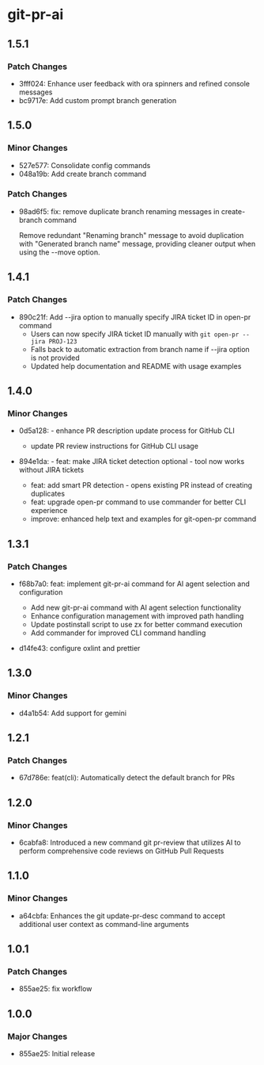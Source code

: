 # git-pr-ai

## 1.5.1

### Patch Changes

- 3fff024: Enhance user feedback with ora spinners and refined console messages
- bc9717e: Add custom prompt branch generation

## 1.5.0

### Minor Changes

- 527e577: Consolidate config commands
- 048a19b: Add create branch command

### Patch Changes

- 98ad6f5: fix: remove duplicate branch renaming messages in create-branch command

  Remove redundant "Renaming branch" message to avoid duplication with "Generated branch name" message, providing cleaner output when using the --move option.

## 1.4.1

### Patch Changes

- 890c21f: Add --jira option to manually specify JIRA ticket ID in open-pr command
  - Users can now specify JIRA ticket ID manually with `git open-pr --jira PROJ-123`
  - Falls back to automatic extraction from branch name if --jira option is not provided
  - Updated help documentation and README with usage examples

## 1.4.0

### Minor Changes

- 0d5a128: - enhance PR description update process for GitHub CLI
  - update PR review instructions for GitHub CLI usage

- 894e1da: - feat: make JIRA ticket detection optional - tool now works without JIRA tickets
  - feat: add smart PR detection - opens existing PR instead of creating duplicates
  - feat: upgrade open-pr command to use commander for better CLI experience
  - improve: enhanced help text and examples for git-open-pr command

## 1.3.1

### Patch Changes

- f68b7a0: feat: implement git-pr-ai command for AI agent selection and configuration
  - Add new git-pr-ai command with AI agent selection functionality
  - Enhance configuration management with improved path handling
  - Update postinstall script to use zx for better command execution
  - Add commander for improved CLI command handling

- d14fe43: configure oxlint and prettier

## 1.3.0

### Minor Changes

- d4a1b54: Add support for gemini

## 1.2.1

### Patch Changes

- 67d786e: feat(cli): Automatically detect the default branch for PRs

## 1.2.0

### Minor Changes

- 6cabfa8: Introduced a new command git pr-review that utilizes AI to perform comprehensive code reviews on GitHub Pull Requests

## 1.1.0

### Minor Changes

- a64cbfa: Enhances the git update-pr-desc command to accept additional user context as command-line arguments

## 1.0.1

### Patch Changes

- 855ae25: fix workflow

## 1.0.0

### Major Changes

- 855ae25: Initial release
